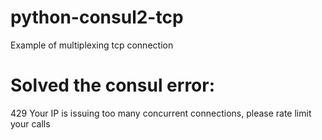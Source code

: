# python-consul2-tcp
Example of multiplexing tcp connection

# Solved the consul error: 
429 Your IP is issuing too many concurrent connections, please rate limit your calls
